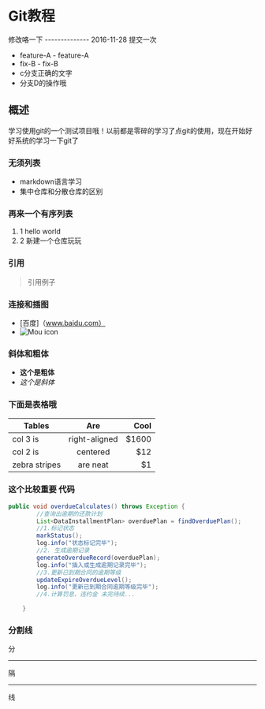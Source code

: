 # Git教程
修改咯一下 --------------
2016-11-28 提交一次
- feature-A - feature-A
- fix-B - fix-B
- c分支正确的文字
- 分支D的操作哦

## 概述
学习使用git的一个测试项目哦！以前都是零碎的学习了点git的使用，现在开始好好系统的学习一下git了
### 无须列表
* markdown语言学习
* 集中仓库和分散仓库的区别

### 再来一个有序列表
1. 1 hello world
2. 2 新建一个仓库玩玩

### 引用
>引用例子

### 连接和插图
* [百度]（www.baidu.com）
* ![Mou icon](https://ss0.bdstatic.com/5aV1bjqh_Q23odCf/static/superman/img/logo/bd_logo1_31bdc765.png)

### 斜体和粗体
* **这个是粗体**
* *这个是斜体*

### 下面是表格哦
| Tables        | Are           | Cool  |
| ------------- |:-------------:| -----:|
| col 3 is      | right-aligned | $1600 |
| col 2 is      | centered      |   $12 |
| zebra stripes | are neat      |    $1 |

### 这个比较重要 代码

```Java
public void overdueCalculates() throws Exception {
        //查询出逾期的还款计划
        List<DataInstallmentPlan> overduePlan = findOverduePlan();
        //1.标记状态
        markStatus();
        log.info("状态标记完毕");
        //2. 生成逾期记录
        generateOverdueRecord(overduePlan);
        log.info("插入或生成逾期记录完毕");
        //3.更新已到期合同的逾期等级
        updateExpireOverdueLevel();
        log.info("更新已到期合同逾期等级完毕");
        //4.计算罚息、违约金 未完待续...

    }
```

### 分割线 
分
***
隔
***
线
